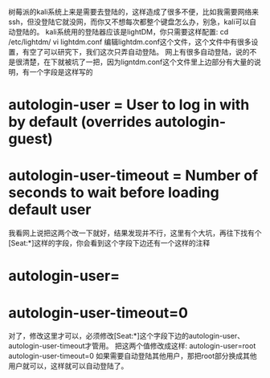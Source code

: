 树莓派的kali系统上来是需要去登陆的，这样造成了很多不便，比如我需要网络来ssh，但没登陆它就没网，而你又不想每次都整个键盘怎么办，别急，kali可以自动登陆的。
kali系统用的登陆器应该是lightDM，你只需要这样配置:
cd /etc/lightdm/
vi lightdm.conf
编辑lightdm.conf这个文件，这个文件中有很多设置，有空了可以研究下，我们这次只弄自动登陆。
网上有很多自动登陆，说的不是很清楚，在下就被坑了一把，因为ligntdm.conf这个文件里上边部分有大量的说明，有一个字段是这样写的
# autologin-user = User to log in with by default (overrides autologin-guest)
# autologin-user-timeout = Number of seconds to wait before loading default user
我看网上说把这两个改一下就好，结果发现并不行，这里有个大坑，再往下找有个[Seat:*]这样的字段，你会看到这个字段下边还有一个这样的注释
# autologin-user=
# autologin-user-timeout=0
对了，修改这里才可以，必须修改[Seat:*]这个字段下边的autologin-user、autologin-user-timeout才管用。
把这两个值修改成这样:
autologin-user=root
autologin-user-timeout=0
如果需要自动登陆其他用户，那把root部分换成其他用户就可以，这样就可以自动登陆了。
